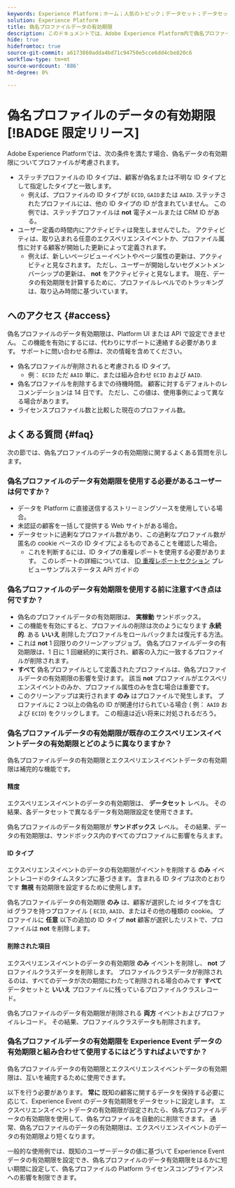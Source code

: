 ```yaml
---
keywords: Experience Platform；ホーム；人気のトピック；データセット；データセット；有効期間；ttl；有効期間；偽名；偽名プロファイル；データの有効期限；有効期限；
solution: Experience Platform
title: 偽名プロファイルデータの有効期限
description: このドキュメントでは、Adobe Experience Platform内で偽名プロファイルのデータの有効期限を設定する際の一般的なガイダンスを提供します。
hide: true
hidefromtoc: true
source-git-commit: a6173860adda4bd71c94750e5cce6dd4cbe820c6
workflow-type: tm+mt
source-wordcount: '886'
ht-degree: 0%

---
```



# 偽名プロファイルのデータの有効期限 [!BADGE 限定リリース]

Adobe Experience Platformでは、次の条件を満たす場合、偽名データの有効期限についてプロファイルが考慮されます。

- ステッチプロファイルの ID タイプは、顧客が偽名または不明な ID タイプとして指定したタイプと一致します。
   - 例えば、プロファイルの ID タイプが `ECID`, `GAID`または `AAID`. ステッチされたプロファイルには、他の ID タイプの ID が含まれていません。 この例では、ステッチプロファイルは **not** 電子メールまたは CRM ID がある。
- ユーザー定義の時間内にアクティビティは発生しませんでした。 アクティビティは、取り込まれる任意のエクスペリエンスイベントか、プロファイル属性に対する顧客が開始した更新によって定義されます。
   - 例えば、新しいページビューイベントやページ属性の更新は、アクティビティと見なされます。 ただし、ユーザーが開始しないセグメントメンバーシップの更新は、 **not** をアクティビティと見なします。 現在、データの有効期限を計算するために、プロファイルレベルでのトラッキングは、取り込み時間に基づいています。

##  へのアクセス {#access}

偽名プロファイルのデータ有効期限は、Platform UI または API で設定できません。 この機能を有効にするには、代わりにサポートに連絡する必要があります。 サポートに問い合わせる際は、次の情報を含めてください。

- 偽名プロファイルが削除されると考慮される ID タイプ。
   - 例： `ECID` ただ `AAID` 単に、または組み合わせ `ECID` および `AAID`.
- 偽名プロファイルを削除するまでの待機時間。 顧客に対するデフォルトのレコメンデーションは 14 日です。 ただし、この値は、使用事例によって異なる場合があります。
- ライセンスプロファイル数と比較した現在のプロファイル数。

## よくある質問 {#faq}

次の節では、偽名プロファイルのデータの有効期限に関するよくある質問を示します。

### 偽名プロファイルのデータ有効期限を使用する必要があるユーザーは何ですか？

- データを Platform に直接送信するストリーミングソースを使用している場合。
- 未認証の顧客を一括して提供する Web サイトがある場合。
- データセットに過剰なプロファイル数があり、この過剰なプロファイル数が匿名の cookie ベースの ID タイプによるものであることを確認した場合。
   - これを判断するには、ID タイプの重複レポートを使用する必要があります。 このレポートの詳細については、 [ID 重複レポートセクション](./api/preview-sample-status.md#identity-overlap-report) プレビューサンプルステータス API ガイドの

### 偽名プロファイルのデータ有効期限を使用する前に注意すべき点は何ですか？

- 偽名のプロファイルデータの有効期限は、 **実稼動** サンドボックス。
- この機能を有効にすると、プロファイルの削除は次のようになります **永続的**. ある **いいえ** 削除したプロファイルをロールバックまたは復元する方法。
- これは **not** 1 回限りのクリーンアップジョブ。 偽名プロファイルデータの有効期限は、1 日に 1 回継続的に実行され、顧客の入力に一致するプロファイルが削除されます。
- **すべて** 偽名プロファイルとして定義されたプロファイルは、偽名プロファイルデータの有効期限の影響を受けます。 該当 **not** プロファイルがエクスペリエンスイベントのみか、プロファイル属性のみを含む場合は重要です。
- このクリーンアップは実行されます **のみ** はプロファイルで発生します。 プロファイルに 2 つ以上の偽名の ID が関連付けられている場合 ( 例： `AAID` および `ECID`) をクリックします。 この相違は近い将来に対処されるだろう。

### 偽名プロファイルデータの有効期限が既存のエクスペリエンスイベントデータの有効期限とどのように異なりますか？

偽名プロファイルデータの有効期限とエクスペリエンスイベントデータの有効期限は補完的な機能です。

#### 精度

エクスペリエンスイベントのデータの有効期限は、 **データセット** レベル。 その結果、各データセットで異なるデータ有効期限設定を使用できます。

偽名プロファイルのデータ有効期限が **サンドボックス** レベル。 その結果、データの有効期限は、サンドボックス内のすべてのプロファイルに影響を与えます。

#### ID タイプ

エクスペリエンスイベントのデータの有効期限がイベントを削除する **のみ** イベントレコードのタイムスタンプに基づきます。 含まれる ID タイプは次のとおりです **無視** 有効期限を設定するために使用します。

偽名プロファイルデータの有効期限 **のみ** は、顧客が選択した id タイプを含む id グラフを持つプロファイル ( `ECID`, `AAID`、またはその他の種類の cookie。 プロファイルに **任意** 以下の追加の ID タイプ **not** 顧客が選択したリストで、プロファイルは **not** を削除します。

#### 削除された項目

エクスペリエンスイベントのデータの有効期限 **のみ** イベントを削除し、 **not** プロファイルクラスデータを削除します。 プロファイルクラスデータが削除されるのは、すべてのデータが次の期間にわたって削除される場合のみです **すべて** データセットと **いいえ** プロファイルに残っているプロファイルクラスレコード。

偽名プロファイルのデータ有効期限が削除される **両方** イベントおよびプロファイルレコード。 その結果、プロファイルクラスデータも削除されます。

### 偽名プロファイルデータの有効期限を Experience Event データの有効期限と組み合わせて使用するにはどうすればよいですか？

偽名プロファイルデータの有効期限とエクスペリエンスイベントデータの有効期限は、互いを補完するために使用できます。

以下を行う必要があります。 **常に** 既知の顧客に関するデータを保持する必要に応じて、Experience Event のデータ有効期限をデータセットに設定します。 エクスペリエンスイベントデータの有効期限が設定されたら、偽名プロファイルデータの有効期限を使用して、偽名プロファイルを自動的に削除できます。 通常、偽名プロファイルのデータの有効期限は、エクスペリエンスイベントのデータの有効期限より短くなります。

一般的な使用例では、既知のユーザーデータの値に基づいて Experience Event データの有効期限を設定でき、偽名プロファイルのデータ有効期限をはるかに短い期間に設定して、偽名プロファイルの Platform ライセンスコンプライアンスへの影響を制限できます。
